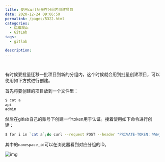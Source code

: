 ```yaml
---
title: 使用curl批量在分组内创建项目
date: 2020-12-24 09:06:50
permalink: /pages/5322.html
categories:
  - 运维观止
  - GitLab
tags:
  - gitlab

description:
---
```


<br><ArticleTopAd></ArticleTopAd>


有时候要批量迁移一批项目到新的分组内，这个时候就会用到批量创建项目，可以使用如下方式进行创建。

首先将要创建的项目放到一个文件里：

```sh
$ cat a
api
admin
```

然后在gitlab自己的账号下创建一个token用于认证。接着使用如下命令进行创建：

```sh
$ for i in `cat a`;do curl --request POST --header "PRIVATE-TOKEN: WWvjMtvBNRmfZMZzGd-a"  --data "name=$i&namespace_id=3" https://192.168.0.1/api/v4/projects;done
```

其中的`namespace_id`可以在浏览器看到对应分组的ID。

![img](http://t.eryajf.net/imgs/2021/09/8e2377d7d4f74b47.jpg)


<br><ArticleTopAd></ArticleTopAd>
